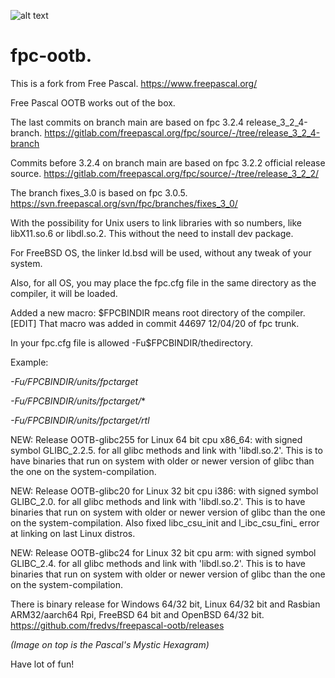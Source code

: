 ![alt text](https://github.com/fredvs/attach/assets/3421249/62c44816-12e3-46b8-91b5-bc75bf32623a) 


# fpc-ootb.

This is a fork from Free Pascal. https://www.freepascal.org/

Free Pascal OOTB works out of the box.

The last commits on branch main are based on fpc 3.2.4 release_3_2_4-branch.
https://gitlab.com/freepascal.org/fpc/source/-/tree/release_3_2_4-branch
 
Commits before 3.2.4 on branch main are based on fpc 3.2.2 official release source.
https://gitlab.com/freepascal.org/fpc/source/-/tree/release_3_2_2/

The branch fixes_3.0 is based on fpc 3.0.5.
https://svn.freepascal.org/svn/fpc/branches/fixes_3_0/

With the possibility for Unix users to link libraries with so numbers,
like libX11.so.6 or libdl.so.2.
This without the need to install dev package.

For FreeBSD OS, the linker ld.bsd will be used, without any tweak of
your system.

Also, for all OS, you may place the fpc.cfg file in the same directory
as the compiler, it will be loaded.

Added a new macro: \$FPCBINDIR means root directory of the compiler.
\[EDIT\] That macro was added in commit 44697 12/04/20 of fpc trunk.

In your fpc.cfg file is allowed -Fu\$FPCBINDIR/thedirectory.

Example:

*-Fu/$FPCBINDIR/units/$fpctarget*

*-Fu/$FPCBINDIR/units/$fpctarget/**

*-Fu/$FPCBINDIR/units/$fpctarget/rtl*

NEW: Release OOTB-glibc255 for Linux 64 bit cpu x86_64: with signed symbol
GLIBC_2.2.5. for all glibc methods and link with \'libdl.so.2\'. This is
to have binaries that run on system with older or newer version of glibc
than the one on the system-compilation.

NEW: Release OOTB-glibc20 for Linux 32 bit cpu i386: with signed symbol
GLIBC_2.0. for all glibc methods and link with \'libdl.so.2\'. This is
to have binaries that run on system with older or newer version of glibc
than the one on the system-compilation. Also fixed libc_csu_init and
l_ibc_csu_fini\_ error at linking on last Linux distros.

NEW: Release OOTB-glibc24 for Linux 32 bit cpu arm: with signed symbol
GLIBC_2.4. for all glibc methods and link with \'libdl.so.2\'. This is
to have binaries that run on system with older or newer version of glibc
than the one on the system-compilation. 

There is binary release for Windows 64/32 bit, Linux 64/32 bit and
Rasbian ARM32/aarch64 Rpi, FreeBSD 64 bit and OpenBSD 64/32 bit.
https://github.com/fredvs/freepascal-ootb/releases

*(Image on top is the Pascal's Mystic Hexagram)*

Have lot of fun!
